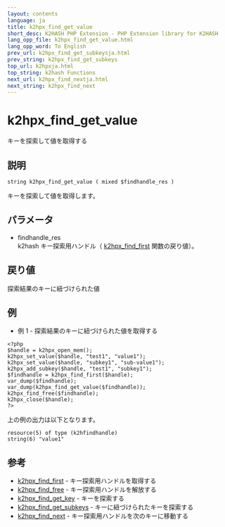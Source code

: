 ```yaml
---
layout: contents
language: ja
title: k2hpx_find_get_value
short_desc: K2HASH PHP Extension - PHP Extension library for K2HASH
lang_opp_file: k2hpx_find_get_value.html
lang_opp_word: To English
prev_url: k2hpx_find_get_subkeysja.html
prev_string: k2hpx_find_get_subkeys
top_url: k2hpxja.html
top_string: k2hash Functions
next_url: k2hpx_find_nextja.html
next_string: k2hpx_find_next
---
```


# k2hpx_find_get_value
キーを探索して値を取得する

## 説明

```
string k2hpx_find_get_value ( mixed $findhandle_res )
```

キーを探索して値を取得します。

## パラメータ
- findhandle_res  
k2hash キー探索用ハンドル（ [k2hpx_find_first](k2hpx_find_firstja.html) 関数の戻り値）。

## 戻り値
探索結果のキーに紐づけられた値 

## 例
- 例 1 - 探索結果のキーに紐づけられた値を取得する

```
<?php
$handle = k2hpx_open_mem();
k2hpx_set_value($handle, "test1", "value1");
k2hpx_set_value($handle, "subkey1", "sub-value1");
k2hpx_add_subkey($handle, "test1", "subkey1");
$findhandle = k2hpx_find_first($handle);
var_dump($findhandle);
var_dump(k2hpx_find_get_value($findhandle));
k2hpx_find_free($findhandle);
k2hpx_close($handle);
?>
```

上の例の出力は以下となります。

```
resource(5) of type (k2hfindhandle)
string(6) "value1"
```


## 参考
- [k2hpx_find_first](k2hpx_find_firstja.html) - キー探索用ハンドルを取得する
- [k2hpx_find_free](k2hpx_find_freeja.html) - キー探索用ハンドルを解放する
- [k2hpx_find_get_key](k2hpx_find_get_keyja.html) - キーを探索する
- [k2hpx_find_get_subkeys](k2hpx_find_get_subkeysja.html) - キーに紐づけられたキーを探索する
- [k2hpx_find_next](k2hpx_find_nextja.html) - キー探索用ハンドルを次のキーに移動する
